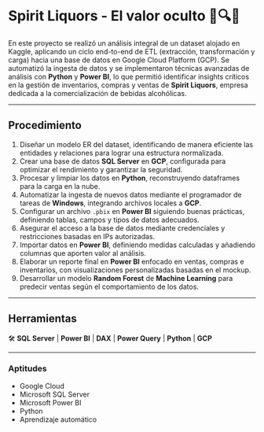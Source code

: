# Spirit Liquors - El valor oculto 🍹🔍💎

En este proyecto se realizó un análisis integral de un dataset alojado en Kaggle, aplicando un ciclo end-to-end de ETL (extracción, transformación y carga) hacia una base de datos en Google Cloud Platform (GCP). Se automatizó la ingesta de datos y se implementaron técnicas avanzadas de análisis con **Python** y **Power BI**, lo que permitió identificar insights críticos en la gestión de inventarios, compras y ventas de **Spirit Liquors**, empresa dedicada a la comercialización de bebidas alcohólicas.

---

## Procedimiento

1. Diseñar un modelo ER del dataset, identificando de manera eficiente las entidades y relaciones para lograr una estructura normalizada.  
2. Crear una base de datos **SQL Server** en **GCP**, configurada para optimizar el rendimiento y garantizar la seguridad.  
3. Procesar y limpiar los datos en **Python**, reconstruyendo dataframes para la carga en la nube.  
4. Automatizar la ingesta de nuevos datos mediante el programador de tareas de **Windows**, integrando archivos locales a **GCP**.  
5. Configurar un archivo `.pbix` en **Power BI** siguiendo buenas prácticas, definiendo tablas, campos y tipos de datos adecuados.  
6. Asegurar el acceso a la base de datos mediante credenciales y restricciones basadas en IPs autorizadas.  
7. Importar datos en **Power BI**, definiendo medidas calculadas y añadiendo columnas que aporten valor al análisis.  
8. Elaborar un reporte final en **Power BI** enfocado en ventas, compras e inventarios, con visualizaciones personalizadas basadas en el mockup.  
9. Desarrollar un modelo **Random Forest** de **Machine Learning** para predecir ventas según el comportamiento de los datos.

---

## Herramientas

🛠️ **SQL Server** | **Power BI** | **DAX** | **Power Query** | **Python** | **GCP**

---

### Aptitudes

- Google Cloud  
- Microsoft SQL Server  
- Microsoft Power BI  
- Python  
- Aprendizaje automático  
